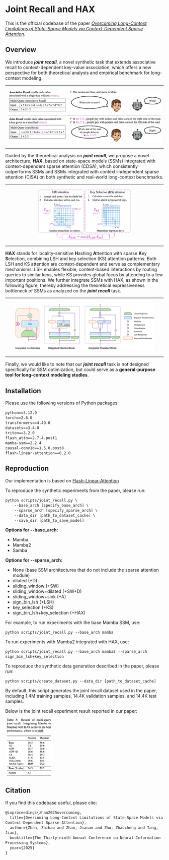 # Joint Recall and HAX

This is the official codebase of the paper [*Overcoming Long-Context Limitations of State-Space Models via Context-Dependent Sparse Attention*](https://arxiv.org/abs/2507.00449).

## Overview

We introduce ***joint recall***, a novel synthetic task that extends associative recall to context-dependent key-value association, which offers a new perspective for both theoretical analysis and empirical benchmark for long-context modeling.

<table><tr><td>
<p align="center">
<img src="figures/joint_recall.png" alt="Joint Recall" width="100%">
</p></td></tr></table>

Guided by the theoretical analysis on ***joint recall***, we propose a novel architecture, **HAX**, based on state-space models (SSMs) integrated with context-dependent sparse attention (CDSA), which consistently outperforms SSMs and SSMs integrated with context-independent sparse attention (CISA) on both synthetic and real-world long-context benchmarks.

<table><tr><td>
<p align="center">
<img src="figures/hax.png" alt="HAX" width="60%">
</p></td></tr></table>

**HAX** stands for locality-sensitive **H**ashing **A**ttention with sparse **K**ey **S**election, combining LSH and key selection (KS) attention patterns. Both LSH and KS attention are context-dependent and serve as complementary mechanisms: LSH enables flexible, content-based interactions by routing queries to similar keys, while KS provides global focus by attending to a few important positions. We further integrate SSMs with HAX, as shown in the following figure, thereby addressing the theoretical expressiveness bottleneck of SSMs as analyzed on the ***joint recall*** task.

<table><tr><td>
<p align="center">
<img src="figures/hax_implementation.png" alt="HAX Implementation" width="90%">
</p></td></tr></table>

Finally, we would like to note that our ***joint recall*** task is not designed specifically for SSM optimization, but could serve as a **general-purpose tool for long-context modeling studies**.

## Installation

Please use the following versions of Python packages:

```
python==3.12.9
torch==2.6.0
transformers==4.49.0
datasets==3.4.0
triton==3.2.0
flash_attn==2.7.4.post1
mamba-ssm==2.2.4
causal-conv1d==1.5.0.post8
flash-linear-attention==0.2.0
```

## Reproduction

Our implementation is based on [Flash-Linear-Attention](https://github.com/fla-org/flash-linear-attention)

To reproduce the synthetic experiments from the paper, please run:

```
python scripts/joint_recall.py \
    --base_arch [specify_base_arch] \
    --sparse_arch [specify_sparse_arch] \
    --data_dir [path_to_dataset_cache] \
    --save_dir [path_to_save_model]
```

**Options for --base_arch:**
- Mamba
- Mamba2
- Samba

**Options for --sparse_arch:**
- None (base SSM architectures that do not include the sparse attention module)
- dilated (+D)
- sliding_window (+SW)
- sliding_window+dilated (+SW+D)
- sliding_window+sink (+A)
- sign_bin_lsh (+LSH)
- key_selection (+KS)
- sign_bin_lsh+key_selection (+HAX)

For example, to run experiments with the base Mamba SSM, use:

```
python scripts/joint_recall.py --base_arch mamba
```

To run experiments with Mamba2 integrated with HAX, use:

```
python scripts/joint_recall.py --base_arch mamba2 --sparse_arch sign_bin_lsh+key_selection
```

To reproduce the synthetic data generation described in the paper, please run:

```
python scripts/create_dataset.py --data_dir [path_to_dataset_cache]
```

By default, this script generates the joint recall dataset used in the paper, including 1.4M training samples, 14.4K validation samples, and 14.4K test samples.

Below is the joint recall experiment result reported in our paper:

<img src="figures/synthetic_res.png" alt="Synthetic Result" width="30%">

## Citation

If you find this codebase useful, please cite:

```
@inproceedings{zhan2025overcoming,
  title={Overcoming Long-Context Limitations of State-Space Models via Context-Dependent Sparse Attention},
  author={Zhan, Zhihao and Zhao, Jianan and Zhu, Zhaocheng and Tang, Jian},
  booktitle={The Thirty-ninth Annual Conference on Neural Information Processing Systems},
  year={2025}
}
```

